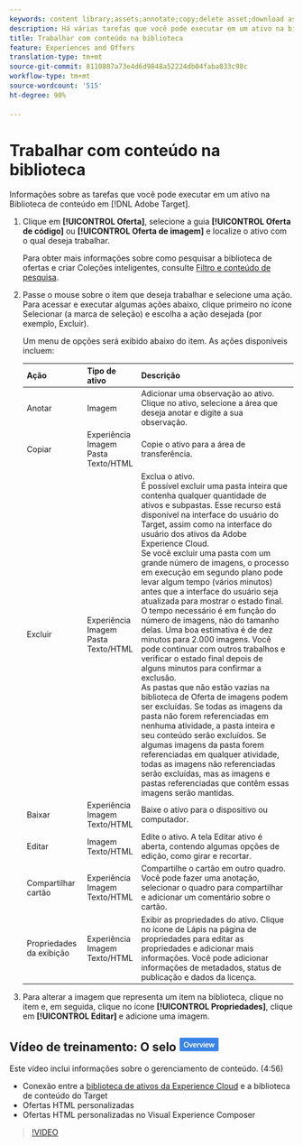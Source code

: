 ```yaml
---
keywords: content library;assets;annotate;copy;delete asset;download asset;edit content;share card;view content properties
description: Há várias tarefas que você pode executar em um ativo na biblioteca no Adobe Target.
title: Trabalhar com conteúdo na biblioteca
feature: Experiences and Offers
translation-type: tm+mt
source-git-commit: 8110807a73e4d6d9848a52224db04faba033c98c
workflow-type: tm+mt
source-wordcount: '515'
ht-degree: 90%

---
```



# Trabalhar com conteúdo na biblioteca

Informações sobre as tarefas que você pode executar em um ativo na Biblioteca de conteúdo em [!DNL Adobe Target].

1. Clique em **[!UICONTROL Oferta]**, selecione a guia **[!UICONTROL Oferta de código]** ou **[!UICONTROL Oferta de imagem]** e localize o ativo com o qual deseja trabalhar.

   Para obter mais informações sobre como pesquisar a biblioteca de ofertas e criar Coleções inteligentes, consulte [Filtro e conteúdo de pesquisa](/help/c-experiences/c-manage-content/filter-and-search-content.md#concept_3B59B8F025BF4CEA82ECC5199D365276).

1. Passe o mouse sobre o item que deseja trabalhar e selecione uma ação. Para acessar e executar algumas ações abaixo, clique primeiro no ícone Selecionar (a marca de seleção) e escolha a ação desejada (por exemplo, Excluir).

   Um menu de opções será exibido abaixo do item. As ações disponíveis incluem:

   | Ação | Tipo de ativo | Descrição |
   |--- |--- |--- |
   | Anotar | Imagem | Adicionar uma observação ao ativo. Clique no ativo, selecione a área que deseja anotar e digite a sua observação. |
   | Copiar | Experiência<br>Imagem<br>Pasta<br>Texto/HTML | Copie o ativo para a área de transferência. |
   | Excluir | Experiência<br>Imagem<br>Pasta<br>Texto/HTML | Exclua o ativo.<br>É possível excluir uma pasta inteira que contenha qualquer quantidade de ativos e subpastas. Esse recurso está disponível na interface do usuário do Target, assim como na interface do usuário dos ativos da Adobe Experience Cloud.<br>Se você excluir uma pasta com um grande número de imagens, o processo em execução em segundo plano pode levar algum tempo (vários minutos) antes que a interface do usuário seja atualizada para mostrar o estado final. O tempo necessário é em função do número de imagens, não do tamanho delas. Uma boa estimativa é de dez minutos para 2.000 imagens. Você pode continuar com outros trabalhos e verificar o estado final depois de alguns minutos para confirmar a exclusão.<br> As pastas que não estão vazias na biblioteca de Oferta de imagens podem ser excluídas. Se todas as imagens da pasta não forem referenciadas em nenhuma atividade, a pasta inteira e seu conteúdo serão excluídos. Se algumas imagens da pasta forem referenciadas em qualquer atividade, todas as imagens não referenciadas serão excluídas, mas as imagens e pastas referenciadas que contêm essas imagens serão mantidas. |
   | Baixar | Experiência<br>Imagem<br>Texto/HTML | Baixe o ativo para o dispositivo ou computador. |
   | Editar | Imagem<br>Texto/HTML | Edite o ativo. A tela Editar ativo é aberta, contendo algumas opções de edição, como girar e recortar. |
   | Compartilhar cartão | Experiência<br>Imagem<br>Texto/HTML | Compartilhe o cartão em outro quadro. Você pode fazer uma anotação, selecionar o quadro para compartilhar e adicionar um comentário sobre o cartão. |
   | Propriedades da exibição | Experiência<br>Imagem<br>Texto/HTML | Exibir as propriedades do ativo. Clique no ícone de Lápis na página de propriedades para editar as propriedades e adicionar mais informações. Você pode adicionar informações de metadados, status de publicação e dados da licença. |

1. Para alterar a imagem que representa um item na biblioteca, clique no item e, em seguida, clique no ícone **[!UICONTROL Propriedades]**, clique em **[!UICONTROL Editar]** e adicione uma imagem.

## Vídeo de treinamento: O selo ![Visão geral do repositório de conteúdo](/help/assets/overview.png)

Este vídeo inclui informações sobre o gerenciamento de conteúdo. (4:56)

* Conexão entre a [biblioteca de ativos da Experience Cloud](https://experienceleague.adobe.com/docs/core-services/interface/assets/creative-cloud.html) e a biblioteca de conteúdo do Target
* Ofertas HTML personalizadas
* Ofertas HTML personalizadas no Visual Experience Composer

>[!VIDEO](https://video.tv.adobe.com/v/17387)